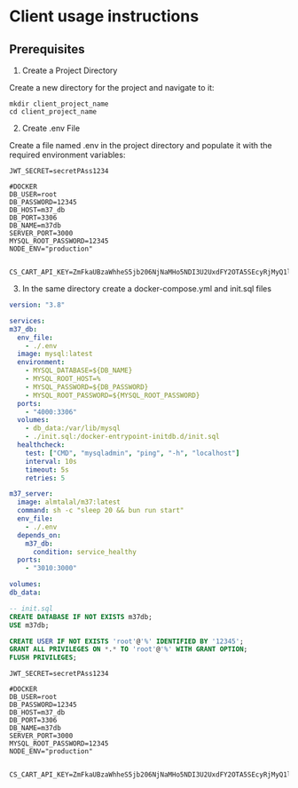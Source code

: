# Client usage instructions

## Prerequisites
1. Create a Project Directory

  Create a new directory for the project and navigate to it:
  
  ```ssh
  mkdir client_project_name
  cd client_project_name 
  ```

2. Create .env File

  Create a file named .env in the project directory and populate it with the required environment variables:

  ```plaintext
  JWT_SECRET=secretPAss1234

#DOCKER
DB_USER=root
DB_PASSWORD=12345
DB_HOST=m37_db
DB_PORT=3306
DB_NAME=m37db
SERVER_PORT=3000
MYSQL_ROOT_PASSWORD=12345
NODE_ENV="production"


CS_CART_API_KEY=ZmFkaUBzaWhheS5jb206NjNaMHo5NDI3U2UxdFY2OTA5SEcyRjMyQ1lTTk1EODg=

  ```
3. In the same directory create a docker-compose.yml and init.sql files

  ```yml
 version: "3.8"

services:
  m37_db:
    env_file:
      - ./.env
    image: mysql:latest
    environment:
      - MYSQL_DATABASE=${DB_NAME}
      - MYSQL_ROOT_HOST=%
      - MYSQL_PASSWORD=${DB_PASSWORD}
      - MYSQL_ROOT_PASSWORD=${MYSQL_ROOT_PASSWORD}
    ports:
      - "4000:3306"
    volumes:
      - db_data:/var/lib/mysql
      - ./init.sql:/docker-entrypoint-initdb.d/init.sql
    healthcheck:
      test: ["CMD", "mysqladmin", "ping", "-h", "localhost"]
      interval: 10s
      timeout: 5s
      retries: 5

  m37_server:
    image: almtalal/m37:latest
    command: sh -c "sleep 20 && bun run start"
    env_file:
      - ./.env
    depends_on:
      m37_db:
        condition: service_healthy
    ports:
      - "3010:3000"

volumes:
  db_data:


  ```

   ```sql
-- init.sql
CREATE DATABASE IF NOT EXISTS m37db;
USE m37db;

CREATE USER IF NOT EXISTS 'root'@'%' IDENTIFIED BY '12345';
GRANT ALL PRIVILEGES ON *.* TO 'root'@'%' WITH GRANT OPTION;
FLUSH PRIVILEGES;
```

   ```.env
  JWT_SECRET=secretPAss1234

#DOCKER
DB_USER=root
DB_PASSWORD=12345
DB_HOST=m37_db
DB_PORT=3306
DB_NAME=m37db
SERVER_PORT=3000
MYSQL_ROOT_PASSWORD=12345
NODE_ENV="production"


CS_CART_API_KEY=ZmFkaUBzaWhheS5jb206NjNaMHo5NDI3U2UxdFY2OTA5SEcyRjMyQ1lTTk1EODg=

   ```
